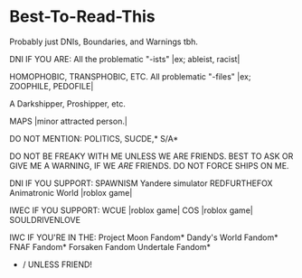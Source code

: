 # Best-To-Read-This
Probably just DNIs, Boundaries, and Warnings tbh.

DNI IF YOU ARE:
All the problematic "-ists"
|ex; ableist, racist|

HOMOPHOBIC, TRANSPHOBIC, ETC.
All problematic "-files"
|ex; ZOOPHILE, PEDOFILE|

A Darkshipper, Proshipper, etc.

MAPS
|minor attracted person.|

DO NOT MENTION:
POLITICS,
SU*C*DE,*
S/A*

DO NOT BE FREAKY WITH ME UNLESS WE ARE FRIENDS. BEST TO ASK OR GIVE ME A WARNING, IF WE *ARE* FRIENDS.
DO NOT FORCE SHIPS ON ME.

DNI IF YOU SUPPORT:
SPAWNISM
Yandere simulator
REDFURTHEFOX
Animatronic World |roblox game|

IWEC IF YOU SUPPORT:
WCUE |roblox game|
COS |roblox game|
SOULDRIVENLOVE

IWC IF YOU'RE IN THE:
Project Moon Fandom*
Dandy's World Fandom*
FNAF Fandom*
Forsaken Fandom
Undertale Fandom*

* / UNLESS FRIEND!
